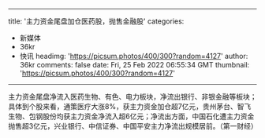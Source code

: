 
---
title: '主力资金尾盘加仓医药股，抛售金融股'
categories: 
 - 新媒体
 - 36kr
 - 快讯
headimg: 'https://picsum.photos/400/300?random=4127'
author: 36kr
comments: false
date: Fri, 25 Feb 2022 06:55:34 GMT
thumbnail: 'https://picsum.photos/400/300?random=4127'
---

<div>   
主力资金尾盘净流入医药生物、有色、电力板块，净流出银行、非银金融等板块；具体到个股来看，通策医疗大涨8%，获主力资金加仓超7亿元，贵州茅台、智飞生物、包钢股份均获主力资金净流入超6亿元；净流出方面，中国石化遭主力资金抛售超3亿元，兴业银行、中信证券、中国平安主力净流出规模居前。（第一财经）  
</div>
            